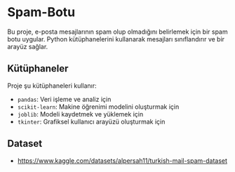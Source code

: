 # Spam-Botu

Bu proje, e-posta mesajlarının spam olup olmadığını belirlemek için bir spam botu uygular. Python kütüphanelerini kullanarak mesajları sınıflandırır ve bir arayüz sağlar.

## Kütüphaneler

Proje şu kütüphaneleri kullanır:
- `pandas`: Veri işleme ve analiz için
- `scikit-learn`: Makine öğrenimi modelini oluşturmak için
- `joblib`: Modeli kaydetmek ve yüklemek için
- `tkinter`: Grafiksel kullanıcı arayüzü oluşturmak için

## Dataset

- https://www.kaggle.com/datasets/alpersah11/turkish-mail-spam-dataset
